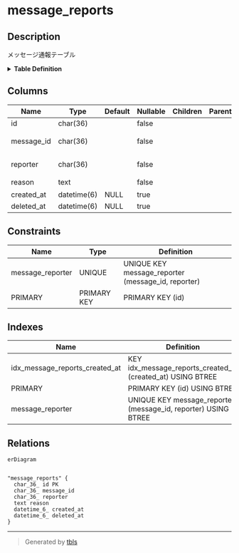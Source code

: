 # message_reports

## Description

メッセージ通報テーブル

<details>
<summary><strong>Table Definition</strong></summary>

```sql
CREATE TABLE `message_reports` (
  `id` char(36) NOT NULL,
  `message_id` char(36) NOT NULL,
  `reporter` char(36) NOT NULL,
  `reason` text CHARACTER SET utf8mb4 COLLATE utf8mb4_bin NOT NULL,
  `created_at` datetime(6) DEFAULT NULL,
  `deleted_at` datetime(6) DEFAULT NULL,
  PRIMARY KEY (`id`),
  UNIQUE KEY `message_reporter` (`message_id`,`reporter`),
  KEY `idx_message_reports_created_at` (`created_at`)
) ENGINE=InnoDB DEFAULT CHARSET=utf8mb4
```

</details>

## Columns

| Name | Type | Default | Nullable | Children | Parents | Comment |
| ---- | ---- | ------- | -------- | -------- | ------- | ------- |
| id | char(36) |  | false |  |  |  |
| message_id | char(36) |  | false |  |  | メッセージUUID |
| reporter | char(36) |  | false |  |  | 通報者UUID |
| reason | text |  | false |  |  | 通報理由 |
| created_at | datetime(6) | NULL | true |  |  |  |
| deleted_at | datetime(6) | NULL | true |  |  |  |

## Constraints

| Name | Type | Definition |
| ---- | ---- | ---------- |
| message_reporter | UNIQUE | UNIQUE KEY message_reporter (message_id, reporter) |
| PRIMARY | PRIMARY KEY | PRIMARY KEY (id) |

## Indexes

| Name | Definition |
| ---- | ---------- |
| idx_message_reports_created_at | KEY idx_message_reports_created_at (created_at) USING BTREE |
| PRIMARY | PRIMARY KEY (id) USING BTREE |
| message_reporter | UNIQUE KEY message_reporter (message_id, reporter) USING BTREE |

## Relations

```mermaid
erDiagram


"message_reports" {
  char_36_ id PK
  char_36_ message_id
  char_36_ reporter
  text reason
  datetime_6_ created_at
  datetime_6_ deleted_at
}
```

---

> Generated by [tbls](https://github.com/k1LoW/tbls)
